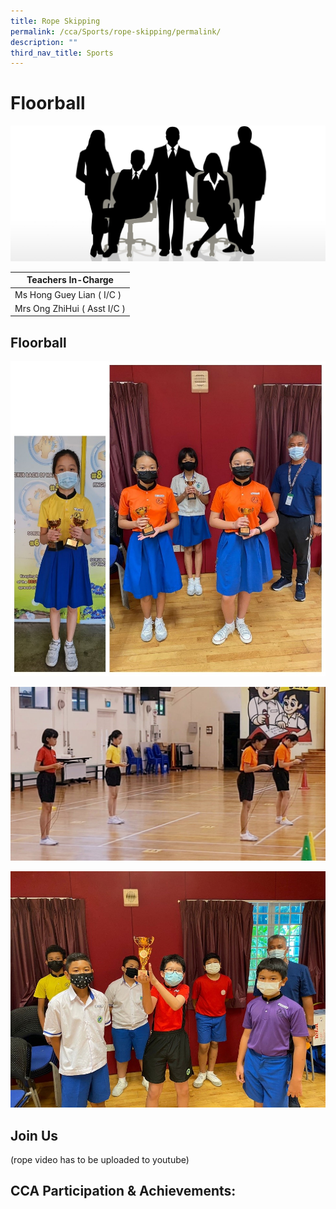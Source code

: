 ```yaml
---
title: Rope Skipping
permalink: /cca/Sports/rope-skipping/permalink/
description: ""
third_nav_title: Sports
---
```

Floorball
=============
![](/images/staff.jpg)

| Teachers In-Charge |
| --- |
| Ms Hong Guey Lian ( I/C ) |
| Mrs Ong ZhiHui ( Asst I/C ) |

Floorball
-------------


![](/images/rope.jpg)

![](/images/rope2.jpg)

![](/images/rope3.jpg)

Join Us
-------
(rope video has to be uploaded to youtube)

CCA Participation & Achievements:
---------------------------------
